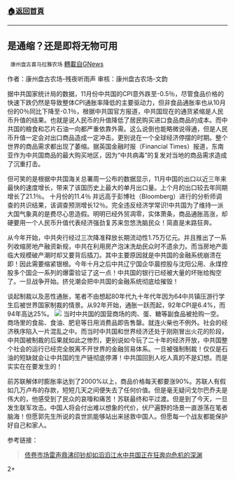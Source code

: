 ###  [:house:返回首頁](https://github.com/ourhimalayas/txt)
---

## 是通缩？还是即将无物可用
` 康州盘古喜马拉雅农场` [轉載自GNews](https://gnews.org/zh-hans/632133/)

作者：康州盘古农场-残夜听雨声
审核：康州盘古农场-文韵



据中共国家统计局的数据，11月份中共国的CPI意外跌至-0.5％，尽管食品价格的快速下跌仍然是导致整体CPI通胀率降低的主要驱动力，但非食品通胀率也从10月份的0％同比下降至-0.1％，根据中共国官方报道，中共国现在的通货紧缩是人民币升值的结果。也就是说人民币的升值降低了居民购买进口食品商品的成本。而中共国的粮食和芯片石油一向都严重依靠外需。这么说倒也能略微说得通，但是人民币升值一定会对出口商品造成一定冲击。更别说在一个全球经济停摆的时期。整个世界的商品需求都出现了萎缩。据英国金融时报（Financial Times）报道，东南亚作为中共国商品的最大购买地区，因为“中共病毒”的复发对当地的商品需求造成了沉重打击。

但可笑的是根据中共国海关总署周一公布的数据显示，11月中国的出口以近三年来最快的速度增长，带来了该国历史上最大的单月出口量。上个月的出口较去年同期增长了21.1％。 十月份的11.4％ 并远高于彭博社（Bloomberg）进行的分析师调查的共识结果，该调查预测增长12％。完全违反经济学常识!中共国为了维持一派大国气象真的是费尽心思造假。明明已经外贸凋零，实体萧条，商品通胀高涨，却硬要用一个人民币升值代表经济强劲复苏来忽悠洗脑民众！简直是末路狂奔。

从今年开始，中共央行经过三次降准释放长期流动性1.75万亿元。并且推出了一系列收缩房地产融资新规，中共在利用房产泡沫洗劫民众时不遗余力。而当房地产面临大规模破产潮时却又要背后插刀。其中主要原因就是中共国的金融系统崩溃在即！因此需要缩紧银根。今年十月之后中共辽宁国企华晨控股与沈阳公用、永煤控股多个国企一系列的爆雷验证了这一点！中共国的银行已经被大量的坏账给掏空了。一旦战争开始。挤兑潮会把中共国的金融系统彻底给摧毁！

谈起制裁以及恶性通胀，笔者不由想起80年代九十年代年因为64中共镇压游行学生后被世界国家制裁的情景。从92年开始，通胀一跃而起，92年CPI是6.4%，而94年高达25%。
![]()![](https://gnews-media-offload.s3.amazonaws.com/wp-content/uploads/2020/12/09095639/%E5%9B%BE%E7%89%871-8.png)
当时中共国的国营商场的肉、蛋、糖等副食品被抢购一空。商场里的食盐、食油、肥皂等日用消费品即告售罄。就连火柴也不例外。社会的经济秩序陷入一片混乱之中。而当时中共国和世界经济还处于刚刚冒出火花的阶段，中共国被制裁的后果就如此之惨烈，更别说如今玩了二十年的经济开放，中共国整个社会的运行已经完全脱离不开世界的金融贸易体系。一旦被强制制裁！仅仅是石油的短缺就会让中共国的生产链彻底停滞！中共国回到人吃人真的不是幻想。而是实实在在要发生的！

前苏联解体时膨胀率达到了2000%以上，商品价格每天都要涨90%。苏联人有假如几万卢布的存款，短短几天之间便失去了任何价值。但是毫无疑问戈尔巴乔夫是伟大的，他感受到了民众的哀嚎和痛苦！苏联最终和平过渡。但是到了今天，一旦发生联军攻击。中国人将会付出难以想象的代价，伏尸遍野的场景一直游荡在笔者脑海！但愿郭先生所说的袁世凯能够站出来拯救中国人。但愿每一个战友都能保护好自己和家人。



参考链接：




> [债卷市场雷声鼎沸印钞却如滔滔江水中共国正在狂奔向危机的深渊](https://gnews.org/zh-hans/553743/)




2+
